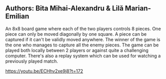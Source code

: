 ## Authors: Bita Mihai-Alexandru & Lilă Marian-Emilian

An 8x8 board game where each of the two players controls 8 pieces. One piece can only be moved diagonally by one square. A piece can be captured if it can't be validly moved anywhere. The winner of the game is the one who manages to capture all the enemy pieces. The game can be played both locally between 2 players or against quite a challenging computer. There's also a replay system which can be used for watching a previously played match.

https://youtu.be/ECHhv2xe9j8?t=172